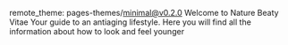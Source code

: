 remote_theme: pages-themes/minimal@v0.2.0
Welcome to Nature Beaty Vitae
Your guide to an antiaging lifestyle. 
Here you will find all the information about how to look and feel younger
